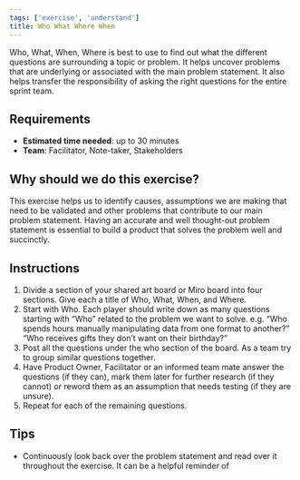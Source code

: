 ```yaml
---
tags: ['exercise', 'understand']
title: Who What Where When
---
```


Who, What, When, Where is best to use to find out what the different questions
are surrounding a topic or problem. It helps uncover problems that are
underlying or associated with the main problem statement. It also helps
transfer the responsibility of asking the right questions for the entire sprint
team.

## Requirements

- **Estimated time needed**: up to 30 minutes
- **Team**: Facilitator, Note-taker, Stakeholders

## Why should we do this exercise?

This exercise helps us to identify causes, assumptions we are making that need
to be validated and other problems that contribute to our main problem
statement. Having an accurate and well thought-out problem statement is
essential to build a product that solves the problem well and succinctly.

## Instructions

1. Divide a section of your shared art board or Miro board into four sections. Give each a title of Who, What, When, and Where.
2. Start with Who. Each player should write down as many questions starting with “Who” related to the problem we want to solve. e.g. “Who spends hours manually manipulating data from one format to another?” “Who receives gifts they don’t want on their birthday?”
3. Post all the questions under the who section of the board. As a team try to group similar questions together.
4. Have Product Owner, Facilitator or an informed team mate answer the questions (if they can), mark them later for further research (if they cannot) or reword them as an assumption that needs testing (if they are unsure).
5. Repeat for each of the remaining questions.

## Tips

- Continuously look back over the problem statement and read over it throughout the exercise. It can be a helpful reminder of
